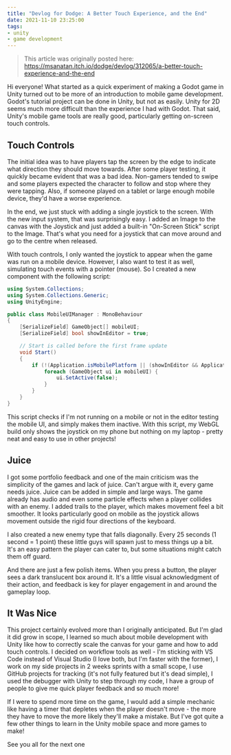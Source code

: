 ```yaml
---
title: "Devlog for Dodge: A Better Touch Experience, and the End"
date: 2021-11-10 23:25:00
tags:
- unity
- game development
---
```


> This article was originally posted here: <https://msanatan.itch.io/dodge/devlog/312065/a-better-touch-experience-and-the-end>

Hi everyone! What started as a quick experiment of making a Godot game in Unity turned out to be more of an introduction to mobile game development. Godot's tutorial project can be done in Unity, but not as easily. Unity for 2D seems much more difficult than the experience I had with Godot. That said, Unity's mobile game tools are really good, particularly getting on-screen touch controls.

## Touch Controls

The initial idea was to have players tap the screen by the edge to indicate what direction they should move towards. After some player testing, it quickly became evident that was a bad idea. Non-gamers tended to swipe and some players expected the character to follow and stop where they were tapping. Also, if someone played on a tablet or large enough mobile device, they'd have a worse experience.

In the end, we just stuck with adding a single joystick to the screen. With the new input system, that was surprisingly easy. I added an Image to the canvas with the Joystick and just added a built-in "On-Screen Stick" script to the Image. That's what you need for a joystick that can move around and go to the centre when released.

With touch controls, I only wanted the joystick to appear when the game was run on a mobile device. However, I also want to test it as well, simulating touch events with a pointer (mouse). So I created a new component with the following script:

```csharp
using System.Collections;
using System.Collections.Generic;
using UnityEngine;

public class MobileUIManager : MonoBehaviour
{
    [SerializeField] GameObject[] mobileUI;
    [SerializeField] bool showInEditor = true;

    // Start is called before the first frame update
    void Start()
    {
        if (!(Application.isMobilePlatform || (showInEditor && Application.isEditor))) {
            foreach (GameObject ui in mobileUI) {
                ui.SetActive(false);
            }
        }
    }
}
```

This script checks if I'm not running on a mobile or not in the editor testing the mobile UI, and simply makes them inactive. With this script, my WebGL build only shows the joystick on my phone but nothing on my laptop - pretty neat and easy to use in other projects!

## Juice

I got some portfolio feedback and one of the main criticism was the simplicity of the games and lack of juice. Can't argue with it, every game needs juice. Juice can be added in simple and large ways. The game already has audio and even some particle effects when a player collides with an enemy. I added trails to the player, which makes movement feel a bit smoother. It looks particularly good on mobile as the joystick allows movement outside the rigid four directions of the keyboard.

I also created a new enemy type that falls diagonally. Every 25 seconds (1 second = 1 point) these little guys will spawn just to mess things up a bit. It's an easy pattern the player can cater to, but some situations might catch them off guard.

And there are just a few polish items. When you press a button, the player sees a dark translucent box around it. It's a little visual acknowledgment of their action, and feedback is key for player engagement in and around the gameplay loop.

## It Was Nice

This project certainly evolved more than I originally anticipated. But I'm glad it did grow in scope, I learned so much about mobile development with Unity like how to correctly scale the canvas for your game and how to add touch controls. I decided on workflow tools as well - I'm sticking with VS Code instead of Visual Studio (I love both, but I'm faster with the former), I work on my side projects in 2 weeks sprints with a small scope, I use GitHub projects for tracking (it's not fully featured but it's dead simple), I used the debugger with Unity to step through my code, I have a group of people to give me quick player feedback and so much more!

If I were to spend more time on the game, I would add a simple mechanic like having a timer that depletes when the player doesn't move - the more they have to move the more likely they'll make a mistake. But I've got quite a few other things to learn in the Unity mobile space and more games to make!

See you all for the next one
